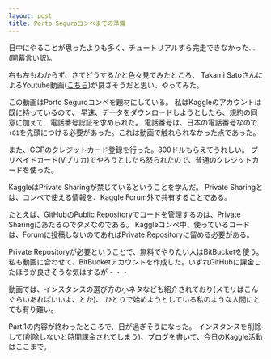 ```yaml
---
layout: post
title: Porto Seguroコンペまでの準備
---
```


日中にやることが思ったよりも多く、チュートリアルすら完走できなかった…(開幕言い訳)。

右も左もわからず、さてどうするかと色々見てみたところ、
Takami SatoさんによるYoutube動画([こちら](https://www.youtube.com/watch?v=NHQTw-ORcSQ))が良さそうだと思い、やってみた。

この動画はPorto Seguroコンペを題材にしている。
私はKaggleのアカウントは既に持っているので、
早速、データをダウンロードしようとしたら、規約の同意に加えて、電話番号認証を求められた。
電話番号は、日本の電話番号なので`+81`を先頭につける必要があった。これは動画で触れられなかった点であった。

また、GCPのクレジットカード登録を行った。300ドルもらえてうれしい。
プリペイドカード(Vプリカ)でやろうとしたら怒られたので、普通のクレジットカードを使った。

KaggleはPrivate Sharingが禁じているということを学んだ。
Private Sharingとは、コンペで使える情報を、Kaggle Forum外で共有することである。

たとえば、GitHubのPublic Repositoryでコードを管理するのは、Private Sharingにあたるのでダメなのである。
Kaggleコンペ中、使っているコードは、Forumに投稿しないのであればPrivate Repositoryに留める必要がある。

Private Repositoryが必要ということで、無料でやりたい人はBitBucketを使う。
私も動画に合わせて、BitBucketアカウントを作成した。いずれGitHubに課金したほうが良さそうな気はするが・・・

動画では、インスタンスの選び方の小ネタなども紹介されており(メモリはこんぐらいあればいいよ、とか)、
ひとりで始めようとしている私のような人間にとても有り難い。

Part.1の内容が終わったところで、日が過ぎそうになった。
インスタンスを削除して(削除しないと時間課金されてしまう)、ブログを書いて、今日のKaggle活動はここまで。
